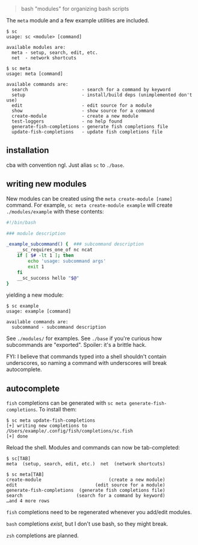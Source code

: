 > bash "modules" for organizing bash scripts

The `meta` module and a few example utilities are included.
```
$ sc
usage: sc <module> [command]

available modules are:
  meta - setup, search, edit, etc.
  net  - network shortcuts

$ sc meta
usage: meta [command]

available commands are:
  search                    - search for a command by keyword
  setup                     - install/build deps (unimplemented don't use)
  edit                      - edit source for a module
  show                      - show source for a command
  create-module             - create a new module
  test-loggers              - no help found
  generate-fish-completions - generate fish completions file
  update-fish-completions   - update fish completions file
```

## installation
cba with convention ngl. Just alias `sc` to `./base`.

## writing new modules
New modules can be created using the `meta create-module [name]` command. For
example, `sc meta create-module example` will create `./modules/example` with
these contents:

```bash
#!/bin/bash

### module description

_example_subcommand() {  ### subcommand description
    __sc_requires_one_of nc ncat
    if [ $# -lt 1 ]; then
        echo 'usage: subcommand args'
        exit 1
    fi
    __sc_success hello "$@"
}
```

yielding a new module:
```
$ sc example
usage: example [command]

available commands are:
  subcommand - subcommand description
```

See `./modules/` for examples. See `./base` if you're curious how subcommands
are "exported". Spoiler: it's a brittle hack.

FYI: I believe that commands typed into a shell shouldn't contain underscores,
so naming a command with underscores will break autocomplete.

## autocomplete
`fish` completions can be generated with `sc meta generate-fish-completions`.
To install them:
```
$ sc meta update-fish-completions
[+] writing new completions to /Users/example/.config/fish/completions/sc.fish
[+] done
```

Reload the shell. Modules and commands can now be tab-completed:
```
$ sc[TAB]
meta  (setup, search, edit, etc.)  net  (network shortcuts)

$ sc meta[TAB]
create-module                         (create a new module)
edit                             (edit source for a module)
generate-fish-completions  (generate fish completions file)
search                    (search for a command by keyword)
…and 4 more rows
```

`fish` completions need to be regenerated whenever you add/edit modules.

`bash` completions _exist_, but I don't use bash, so they might break.

`zsh` completions are planned.
